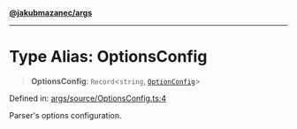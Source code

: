 [**@jakubmazanec/args**](../README.md)

---

# Type Alias: OptionsConfig

> **OptionsConfig**: `Record`\<`string`, [`OptionConfig`](OptionConfig.md)\>

Defined in:
[args/source/OptionsConfig.ts:4](https://github.com/jakubmazanec/tools/blob/b70ba93afff7f67760159378262d2c0b19cfed9e/packages/args/source/OptionsConfig.ts#L4)

Parser's options configuration.
